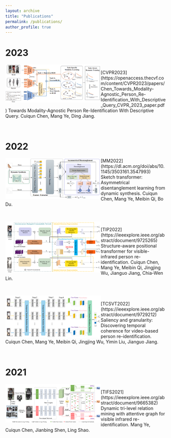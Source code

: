 ```yaml
---
layout: archive
title: "Publications"
permalink: /publications/
author_profile: true
---
```


2023
===
<p>
<img src="https://github.com/ccq195/ccq195.github.io/blob/master/images/cvpr2023.png" width="300" align="left" /><br> 
[CVPR2023](https://openaccess.thecvf.com/content/CVPR2023/papers/Chen_Towards_Modality-Agnostic_Person_Re-Identification_With_Descriptive_Query_CVPR_2023_paper.pdf) 
Towards Modality-Agnostic Person Re-Identification With Descriptive Query. Cuiqun Chen, Mang Ye, Ding Jiang.
</p><br> 


2022
===
<p>
<img src="https://github.com/ccq195/ccq195.github.io/blob/master/images/mm2022.png" width="300" align="left" />
[MM2022](https://dl.acm.org/doi/abs/10.1145/3503161.3547993)
Sketch transformer: Asymmetrical disentanglement learning from dynamic synthesis. Cuiqun Chen, Mang Ye, Meibin Qi, Bo Du.
</p><br> 

<p>
<img src="https://github.com/ccq195/ccq195.github.io/blob/master/images/tip2022.png" width="300" align="left" /><br>
[TIP2022](https://ieeexplore.ieee.org/abstract/document/9725265) Structure-aware positional transformer for visible-infrared person re-identification. Cuiqun Chen, Mang Ye, Meibin Qi, Jingjing Wu, Jianguo Jiang, Chia-Wen Lin.
</p><br> 

<p>
<img src="https://github.com/ccq195/ccq195.github.io/blob/master/images/tcsvt2022.png" width="300" align="left" /><br>
[TCSVT2022](https://ieeexplore.ieee.org/abstract/document/9729212) Saliency and granularity: Discovering temporal coherence for video-based person re-identification. Cuiqun Chen, Mang Ye, Meibin Qi, Jingjing Wu, Yimin Liu, Jianguo Jiang.
</p><br> 

2021
===
<p>
<img src="https://github.com/ccq195/ccq195.github.io/blob/master/images/tifs2021.png" width="300" align="left" /><br>
[TIFS2021](https://ieeexplore.ieee.org/abstract/document/9665382) Dynamic tri-level relation mining with attentive graph for visible infrared re-identification. Mang Ye, Cuiqun Chen, Jianbing Shen, Ling Shao.
</p><br>
